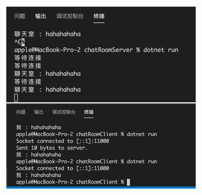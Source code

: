 ![服务端](https://github.com/Tcbun/ChatRoomUseSocketByCsharp/blob/master/WX20200506-155106@2x.png?raw=true)
![客户端](https://github.com/Tcbun/ChatRoomUseSocketByCsharp/blob/master/WX20200506-155118@2x.png?raw=true)